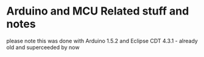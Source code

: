 # Arduino and MCU Related stuff and notes
please note this was done with Arduino 1.5.2 and Eclipse CDT 4.3.1 - already old and superceeded by now
